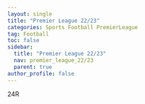```yaml
---
layout: single
title: "Premier League 22/23"
categories: Sports Football PremierLeague
tag: Football
toc: false
sidebar:
  title: "Premier League 22/23"
  nav: premier_league_22/23
  parent: true
author_profile: false
---
```


<div class="football-field" >
  <div class="border-line">
  <div class="midline">
  <div class="goal-line1">
  <div class="goal-line2">
  <div class="goal-line1-2">
  <div class="goal-line2-2">
  <div class="midcircle">
  <div class="goal-circle1">
  <div class="goal-circle2">
  <div class="football-title-premierleague"></div>
  <div class="football-round">24R</div>
</div>